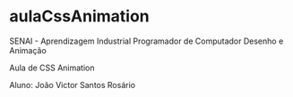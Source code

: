 aulaCssAnimation
================

SENAI - Aprendizagem Industrial Programador de Computador
Desenho e Animação

Aula de CSS Animation 

Aluno: João Victor Santos Rosário
 